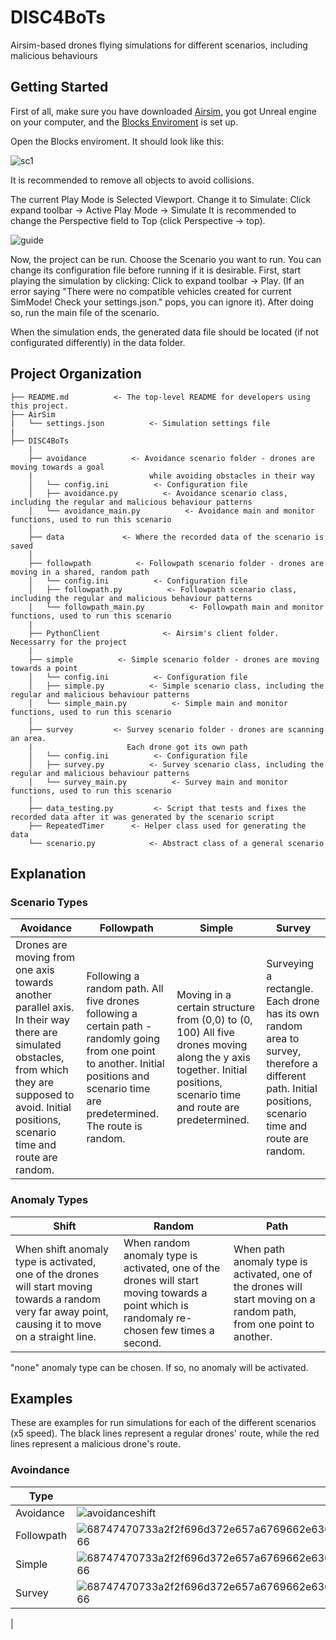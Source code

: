 # DISC4BoTs
Airsim-based drones flying simulations for different scenarios, including malicious behaviours

## Getting Started
First of all, make sure you have downloaded [Airsim](https://github.com/microsoft/AirSim), you got Unreal engine on your computer, and the [Blocks Enviroment](https://microsoft.github.io/AirSim/unreal_blocks/) is set up.

Open the Blocks enviroment. It should look like this:

![sc1](https://user-images.githubusercontent.com/60989064/107655204-029d0c00-6c8c-11eb-8929-e678b6461758.png)

It is recommended to remove all objects to avoid collisions.

The current Play Mode is Selected Viewport. Change it to Simulate:
Click expand toolbar -> Active Play Mode -> Simulate
It is recommended to change the Perspective field to Top (click Perspective -> top).

![guide](https://user-images.githubusercontent.com/60989064/108129041-4a6dca00-70b6-11eb-9ad3-0d7b8e399a6f.gif)

Now, the project can be run. Choose the Scenario you want to run. You can change its configuration file before running if it is desirable.
First, start playing the simulation by clicking: Click to expand toolbar -> Play. (If an error saying "There were no compatible vehicles created for current SimMode! Check your settings.json." pops, you can ignore it).
After doing so, run the main file of the scenario.

When the simulation ends, the generated data file should be located (if not configurated differently) in the data folder. 

## Project Organization

    ├── README.md          <- The top-level README for developers using this project.
    ├── AirSim
    |   └── settings.json          <- Simulation settings file
    |
    ├── DISC4BoTs
        |
        ├── avoidance          <- Avoidance scenario folder - drones are moving towards a goal 
        |                          while avoiding obstacles in their way          
        │   └── config.ini          <- Configuration file
        │   ├── avoidance.py          <- Avoidance scenario class, including the regular and malicious behaviour patterns
        │   └── avoidance_main.py          <- Avoidance main and monitor functions, used to run this scenario
        │
        ├── data             <- Where the recorded data of the scenario is saved
        │
        ├── followpath          <- Followpath scenario folder - drones are moving in a shared, random path
        │   └── config.ini          <- Configuration file
        │   ├── followpath.py          <- Followpath scenario class, including the regular and malicious behaviour patterns
        │   └── followpath_main.py          <- Followpath main and monitor functions, used to run this scenario
        |
        ├── PythonClient              <- Airsim's client folder. Necessarry for the project
        |
        ├── simple          <- Simple scenario folder - drones are moving towards a point
        │   └── config.ini          <- Configuration file
        │   ├── simple.py          <- Simple scenario class, including the regular and malicious behaviour patterns
        │   └── simple_main.py          <- Simple main and monitor functions, used to run this scenario
        |
        ├── survey         <- Survey scenario folder - drones are scanning an area.
        |                     Each drone got its own path
        │   └── config.ini          <- Configuration file
        │   ├── survey.py          <- Survey scenario class, including the regular and malicious behaviour patterns
        │   └── survey_main.py          <- Survey main and monitor functions, used to run this scenario
        |
        ├── data_testing.py         <- Script that tests and fixes the recorded data after it was generated by the scenario script
        ├── RepeatedTimer      <- Helper class used for generating the data
        └── scenario.py            <- Abstract class of a general scenario
 
 ## Explanation
 ### Scenario Types
 | Avoidance | Followpath | Simple | Survey |
| --- | --- | --- | --- |
| Drones are moving from one axis towards another parallel axis. In their way there are simulated obstacles, from which they are supposed to avoid. Initial positions, scenario time and route are random. | Following a random path. All five drones following a certain path - randomly going from one point to another. Initial positions and scenario time are predetermined. The route is random. | Moving in a certain structure from (0,0) to (0, 100) All five drones moving along the y axis together. Initial positions, scenario time and route are predetermined. | Surveying a rectangle. Each drone has its own random area to survey, therefore a different path. Initial positions, scenario time and route are random. |
 
 ### Anomaly Types
| Shift | Random | Path |
| --- | --- | --- |
| When shift anomaly type is activated, one of the drones will start moving towards a random very far away point, causing it to move on a straight line. | When random anomaly type is activated, one of the drones will start moving towards a point which is randomaly re-chosen few times a second. | When path anomaly type is activated, one of the drones will start moving on a random path, from one point to another. |

"none" anomaly type can be chosen. If so, no anomaly will be activated.
 
 ## Examples
 These are examples for run simulations for each of the different scenarios (x5 speed). The black lines represent a regular drones' route, while the red lines represent a malicious drone's route.
 
 ### Avoindance
 
Type | Shift | Random | Path |
| --- | --- | --- | --- |
| Avoidance | ![avoidanceshift](https://user-images.githubusercontent.com/60989064/108128510-85bbc900-70b5-11eb-8892-78a65151c725.gif) | ![avoidancerandom](https://user-images.githubusercontent.com/60989064/108127512-ffeb4e00-70b3-11eb-92cd-9122b756c99a.gif) | ![avoidancepath](https://user-images.githubusercontent.com/60989064/108126978-370d2f80-70b3-11eb-8356-0ee06a131edb.gif) |
Followpath | ![68747470733a2f2f696d372e657a6769662e636f6d2f746d702f657a6769662d372d6137393863366437346434612e676966](https://user-images.githubusercontent.com/60989064/107873858-45462a80-6ebe-11eb-997d-5921e0e879eb.gif) | ![68747470733a2f2f696d372e657a6769662e636f6d2f746d702f657a6769662d372d6435363232313137303430352e676966](https://user-images.githubusercontent.com/60989064/107874042-7115e000-6ebf-11eb-8829-74752bd4afa9.gif) |![68747470733a2f2f696d372e657a6769662e636f6d2f746d702f657a6769662d372d6166383862633033393837322e676966](https://user-images.githubusercontent.com/60989064/107874009-4af04000-6ebf-11eb-8c1b-1fc79f2a7254.gif) |
| Simple | ![68747470733a2f2f696d372e657a6769662e636f6d2f746d702f657a6769662d372d6265323133353365623134352e676966](https://user-images.githubusercontent.com/60989064/107874027-5e9ba680-6ebf-11eb-97d7-980a6b3019f3.gif) | ![68747470733a2f2f696d372e657a6769662e636f6d2f746d702f657a6769662d372d6563343130356431636133322e676966](https://user-images.githubusercontent.com/60989064/107874063-8db21800-6ebf-11eb-9d9e-ff3b7e92b90f.gif) | ![68747470733a2f2f696d372e657a6769662e636f6d2f746d702f657a6769662d372d3263376635666332636636332e676966](https://user-images.githubusercontent.com/60989064/107873814-fd270800-6ebd-11eb-8e41-4e3bd471b366.gif) |
| Survey | ![68747470733a2f2f696d372e657a6769662e636f6d2f746d702f657a6769662d372d6165653532373434643330632e676966](https://user-images.githubusercontent.com/60989064/107873860-47a88480-6ebe-11eb-9adf-ce994883a318.gif) | ![68747470733a2f2f696d372e657a6769662e636f6d2f746d702f657a6769662d372d6637653466343435313761662e676966](https://user-images.githubusercontent.com/60989064/107874073-a6bac900-6ebf-11eb-8e59-f4ad750acd60.gif) |  ![68747470733a2f2f696d372e657a6769662e636f6d2f746d702f657a6769662d372d6463666339306366306533662e676966](https://user-images.githubusercontent.com/60989064/107873952-d2897f00-6ebe-11eb-979c-e0f51f5a6f53.gif)
  |
